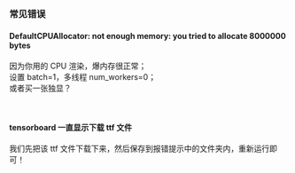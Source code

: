 ### 常见错误

#### DefaultCPUAllocator: not enough memory: you tried to allocate 8000000 bytes

因为你用的 CPU 渲染，爆内存很正常；  
设置 batch=1，多线程 num_workers=0；  
或者买一张独显？

<br>

#### tensorboard 一直显示下载 ttf 文件

我们先把该 ttf 文件下载下来，然后保存到报错提示中的文件夹内，重新运行即可！

<br>
